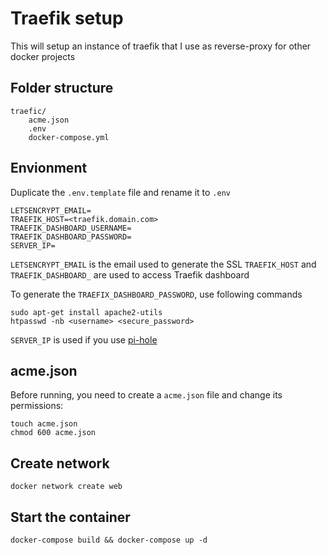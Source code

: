 # Traefik setup

This will setup an instance of traefik that I use as reverse-proxy for other docker projects

## Folder structure

```
traefic/
    acme.json
    .env
    docker-compose.yml
```

## Envionment

Duplicate the `.env.template` file and rename it to `.env`

```
LETSENCRYPT_EMAIL=
TRAEFIK_HOST=<traefik.domain.com>
TRAEFIK_DASHBOARD_USERNAME=
TRAEFIK_DASHBOARD_PASSWORD=
SERVER_IP=
```

`LETSENCRYPT_EMAIL` is the email used to generate the SSL
`TRAEFIK_HOST` and `TRAEFIK_DASHBOARD_` are used to access Traefik dashboard

To generate the `TRAEFIX_DASHBOARD_PASSWORD`, use following commands

```
sudo apt-get install apache2-utils
htpasswd -nb <username> <secure_password>
```

`SERVER_IP` is used if you use [pi-hole](https://github.com/m1rkwood/traefik-docker)

## acme.json

Before running, you need to create a `acme.json` file and change its permissions:

```
touch acme.json
chmod 600 acme.json
```

## Create network

```
docker network create web
```

## Start the container

```
docker-compose build && docker-compose up -d
```
